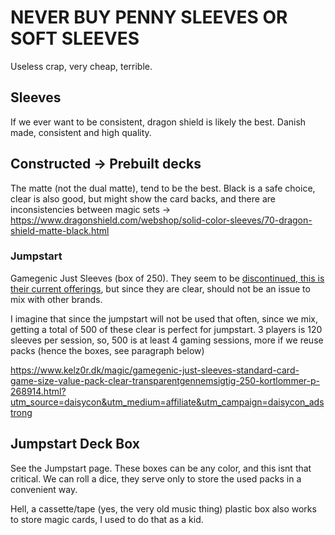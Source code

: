 # NEVER BUY PENNY SLEEVES OR SOFT SLEEVES
Useless crap, very cheap, terrible.

## Sleeves 
If we ever want to be consistent, dragon shield is likely the best. Danish made, consistent and high quality. 


## Constructed -> Prebuilt decks
The matte (not the dual matte), tend to be the best. Black is a safe choice, clear is also good, but might show the card backs, and there are inconsistencies between magic sets -> https://www.dragonshield.com/webshop/solid-color-sleeves/70-dragon-shield-matte-black.html


### Jumpstart
Gamegenic Just Sleeves (box of 250). They seem to be [discontinued, this is their current offerings](https://www.gamegenic.com/product-category/card-sleeves/standard-sleeves/value-pack-200/), but since they are clear, should not be an issue to mix with other brands. 

I imagine that since the jumpstart will not be used that often, since we mix, getting a total of 500 of these clear is perfect for jumpstart. 3 players is 120 sleeves per session, so, 500 is at least 4 gaming sessions, more if we reuse packs (hence the boxes, see paragraph below)

https://www.kelz0r.dk/magic/gamegenic-just-sleeves-standard-card-game-size-value-pack-clear-transparentgennemsigtig-250-kortlommer-p-268914.html?utm_source=daisycon&utm_medium=affiliate&utm_campaign=daisycon_adstrong


## Jumpstart Deck Box
See the Jumpstart page. These boxes can be any color, and this isnt that critical. We can roll a dice, they serve only to store the used packs in a convenient way.

Hell, a cassette/tape (yes, the very old music thing) plastic box also works to store magic cards, I used to do that as a kid.